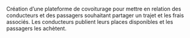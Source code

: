  Création d’une plateforme de covoiturage pour mettre en relation des conducteurs et des passagers souhaitant partager un trajet et les frais associés. Les conducteurs publient leurs places disponibles et les passagers les achètent.